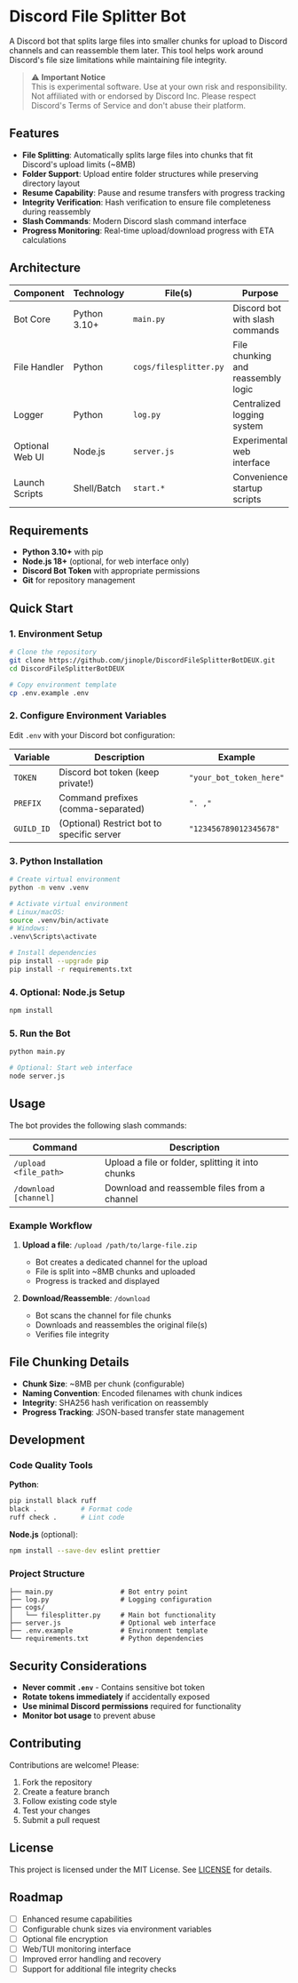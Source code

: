# Discord File Splitter Bot

A Discord bot that splits large files into smaller chunks for upload to Discord channels and can reassemble them later. This tool helps work around Discord's file size limitations while maintaining file integrity.

> ⚠️ **Important Notice**  
> This is experimental software. Use at your own risk and responsibility.  
> Not affiliated with or endorsed by Discord Inc. Please respect Discord's Terms of Service and don't abuse their platform.

## Features

- **File Splitting**: Automatically splits large files into chunks that fit Discord's upload limits (~8MB)
- **Folder Support**: Upload entire folder structures while preserving directory layout
- **Resume Capability**: Pause and resume transfers with progress tracking
- **Integrity Verification**: Hash verification to ensure file completeness during reassembly
- **Slash Commands**: Modern Discord slash command interface
- **Progress Monitoring**: Real-time upload/download progress with ETA calculations

## Architecture

| Component | Technology | File(s) | Purpose |
|-----------|-----------|---------|---------|
| Bot Core | Python 3.10+ | `main.py` | Discord bot with slash commands |
| File Handler | Python | `cogs/filesplitter.py` | File chunking and reassembly logic |
| Logger | Python | `log.py` | Centralized logging system |
| Optional Web UI | Node.js | `server.js` | Experimental web interface |
| Launch Scripts | Shell/Batch | `start.*` | Convenience startup scripts |

## Requirements

- **Python 3.10+** with pip
- **Node.js 18+** (optional, for web interface only)
- **Discord Bot Token** with appropriate permissions
- **Git** for repository management

## Quick Start

### 1. Environment Setup

```bash
# Clone the repository
git clone https://github.com/jinople/DiscordFileSplitterBotDEUX.git
cd DiscordFileSplitterBotDEUX

# Copy environment template
cp .env.example .env
```

### 2. Configure Environment Variables

Edit `.env` with your Discord bot configuration:

| Variable | Description | Example |
|----------|-------------|---------|
| `TOKEN` | Discord bot token (keep private!) | `"your_bot_token_here"` |
| `PREFIX` | Command prefixes (comma-separated) | `". ,"` |
| `GUILD_ID` | (Optional) Restrict bot to specific server | `"123456789012345678"` |

### 3. Python Installation

```bash
# Create virtual environment
python -m venv .venv

# Activate virtual environment
# Linux/macOS:
source .venv/bin/activate
# Windows:
.venv\Scripts\activate

# Install dependencies
pip install --upgrade pip
pip install -r requirements.txt
```

### 4. Optional: Node.js Setup

```bash
npm install
```

### 5. Run the Bot

```bash
python main.py

# Optional: Start web interface
node server.js
```

## Usage

The bot provides the following slash commands:

| Command | Description |
|---------|-------------|
| `/upload <file_path>` | Upload a file or folder, splitting it into chunks |
| `/download [channel]` | Download and reassemble files from a channel |

### Example Workflow

1. **Upload a file**: `/upload /path/to/large-file.zip`
   - Bot creates a dedicated channel for the upload
   - File is split into ~8MB chunks and uploaded
   - Progress is tracked and displayed

2. **Download/Reassemble**: `/download`
   - Bot scans the channel for file chunks
   - Downloads and reassembles the original file(s)
   - Verifies file integrity

## File Chunking Details

- **Chunk Size**: ~8MB per chunk (configurable)
- **Naming Convention**: Encoded filenames with chunk indices
- **Integrity**: SHA256 hash verification on reassembly
- **Progress Tracking**: JSON-based transfer state management

## Development

### Code Quality Tools

**Python**:
```bash
pip install black ruff
black .           # Format code
ruff check .      # Lint code
```

**Node.js** (optional):
```bash
npm install --save-dev eslint prettier
```

### Project Structure

```
├── main.py                 # Bot entry point
├── log.py                  # Logging configuration  
├── cogs/
│   └── filesplitter.py     # Main bot functionality
├── server.js               # Optional web interface
├── .env.example            # Environment template
└── requirements.txt        # Python dependencies
```

## Security Considerations

- **Never commit `.env`** - Contains sensitive bot token
- **Rotate tokens immediately** if accidentally exposed
- **Use minimal Discord permissions** required for functionality
- **Monitor bot usage** to prevent abuse

## Contributing

Contributions are welcome! Please:

1. Fork the repository
2. Create a feature branch
3. Follow existing code style
4. Test your changes
5. Submit a pull request

## License

This project is licensed under the MIT License. See [LICENSE](LICENSE) for details.

## Roadmap

- [ ] Enhanced resume capabilities
- [ ] Configurable chunk sizes via environment variables  
- [ ] Optional file encryption
- [ ] Web/TUI monitoring interface
- [ ] Improved error handling and recovery
- [ ] Support for additional file integrity checks